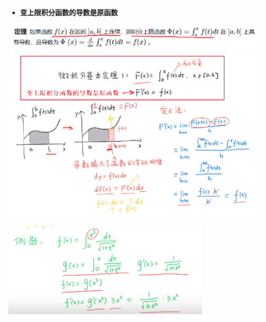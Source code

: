 - **变上限积分函数的导数是原函数**

![](../photo/Pasted%20image%2020240319145346.png)
![](../photo/Pasted%20image%2020240319150001.png)

![](../photo/Pasted%20image%2020240319150331.png)

